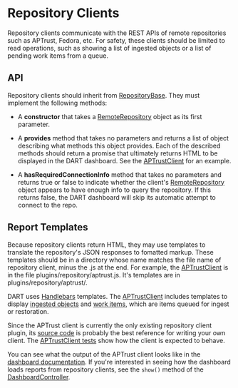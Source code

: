# Repository Clients

Repository clients communicate with the REST APIs of remote repositories such as APTrust, Fedora, etc. For safety, these clients should be limited to read operations, such as showing a list of ingested objects or a list of pending work items from a queue.

## API

Repository clients should inherit from [RepositoryBase](https://aptrust.github.io/dart/RepositoryBase.html). They must implement the following methods:

* A __constructor__ that takes a [RemoteRepository](https://aptrust.github.io/dart/RemoteRepository.html) object as its first parameter.

* A __provides__ method that takes no parameters and returns a list of object describing what methods this object provides. Each of the described methods should return a promise that ultimately returns HTML to be displayed in the DART dashboard. See the [APTrustClient](https://aptrust.github.io/dart/APTrustClient.html) for an example.

* A __hasRequiredConnectionInfo__ method that takes no parameters and returns true or false to indicate whether the client's [RemoteRepository](https://aptrust.github.io/dart/RemoteRepository.html) object appears to have enough info to query the repository. If this returns false, the DART dashboard will skip its automatic attempt to connect to the repo.

## Report Templates

Because repository clients return HTML, they may use templates to translate the repository's JSON responses to fomatted markup. These templates should be in a directory whose name matches the file name of repository client, minus the .js at the end. For example, the [APTrustClient](https://aptrust.github.io/dart/APTrustClient.html) is in the file plugins/repository/aptrust.js. It's templates are in plugins/repository/aptrust/.

DART uses [Handlebars](https://handlebarsjs.com/) templates. The [APTrustClient](https://aptrust.github.io/dart/APTrustClient.html) includes templates to display [ingested objects](https://github.com/APTrust/dart/blob/master/plugins/repository/aptrust/objects.html) and [work items](https://github.com/APTrust/dart/blob/master/plugins/repository/aptrust/work_items.html), which are items queued for ingest or restoration.

Since the APTrust client is currently the only existing repository client plugin, its [source code](https://github.com/APTrust/dart/blob/master/plugins/repository/aptrust.js) is probably the best reference for writing your own client. The [APTrustClient tests](https://github.com/APTrust/dart/blob/master/plugins/repository/aptrust.test.js) show how the client is expected to behave.

You can see what the output of the APTrust client looks like in the [dashboard documentation](../../users/dashboard.md). If you're interested in seeing how the dashboard loads reports from repository clients, see the `show()` method of the [DashboardController](https://github.com/APTrust/dart/blob/master/ui/controllers/dashboard_controller.js).
